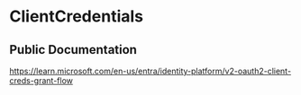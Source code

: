 # ClientCredentials

## Public Documentation
https://learn.microsoft.com/en-us/entra/identity-platform/v2-oauth2-client-creds-grant-flow

